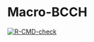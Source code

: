 # Macro-BCCH

<!-- badges: start -->
[![R-CMD-check](https://github.com/ijrossi/Macro-BCCH/workflows/R-CMD-check/badge.svg)](https://github.com/ijrossi/Macro-BCCH/actions)
<!-- badges: end -->
